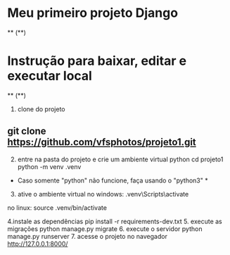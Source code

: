 # Meu primeiro projeto Django
** (\**)
# Instrução para baixar, editar e executar local
** (\**)
1. clone do projeto
## git clone https://github.com/vfsphotos/projeto1.git
2. entre na pasta do projeto e crie um ambiente virtual python
cd projeto1
python -m venv .venv

* Caso somente "python" não funcione, faça usando o "python3" *

3. ative o ambiente virtual no windows:
.venv\Scripts\activate

no linux:
source .venv/bin/activate

4.instale as dependências
pip install -r requirements-dev.txt
5. execute as migrações
python manage.py migrate
6. execute o servidor
python manage.py runserver
7. acesse o projeto no navegador
http://127.0.0.1:8000/

